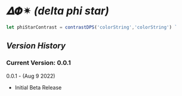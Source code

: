 # 𝜟𝜱✴︎ _(delta phi star)_
```javascript
let phiStarContrast = contrastDPS('colorString','colorString') `
```
## _Version History_

### Current Version: **0.0.1**

0.0.1 - (Aug 9 2022) 

- Initial Beta Release


